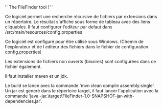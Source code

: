 ''
The FileFinder tool !
''

Ce logiciel permet une recherche récursive de fichiers par extensions
dans un répertoire. Le résultat s'affiche sous forme de tableau avec des liens cliquables.
Il faut configurer l'editeur par defaut dans /src/main/resources/config.properties

Ce logiciel est configuré pour être utilisé sous Windows. (Chemin de l'explorateur
et de l editeur des fichiers dans le fichier de configuration config.properties)

Les extensions de fichiers non ouverts (binaires) sont configurées dans ce fichier également.

Il faut installer maven et un jdk. 

Le build se lance avec la commande 'mvn clean compile assembly:single'.
Un jar est generé dans le répertoire target, il faut lancer l'application avec la
commande 'java -jar.\target\FileFinder-1.0-SNAPSHOT-jar-with-dependencies.jar'.
